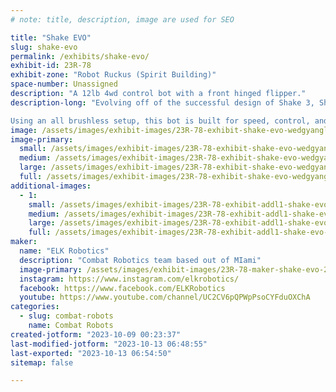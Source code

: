 ```yaml
---
# note: title, description, image are used for SEO

title: "Shake EVO"
slug: shake-evo
permalink: /exhibits/shake-evo/
exhibit-id: 23R-78
exhibit-zone: "Robot Ruckus (Spirit Building)"
space-number: Unassigned
description: "A 12lb 4wd control bot with a front hinged flipper."
description-long: "Evolving off of the successful design of Shake 3, Shake EVO intends to build from the previous 3 generations of the Shake series and up the competitiveness, durability, efficiency, and wins. 

Using an all brushless setup, this bot is built for speed, control, and durability. Shake's objective in a fight is to take control of the pacing and space, using it's ground game and speed to take opponents where we want them, when we want them. The top hinged flipper can be used to launch bots out of the arena, as well as acting as the bot's self righter.  "
image: /assets/images/exhibit-images/23R-78-exhibit-shake-evo-wedgyangle-large.JPG
image-primary: 
  small: /assets/images/exhibit-images/23R-78-exhibit-shake-evo-wedgyangle-small.JPG
  medium: /assets/images/exhibit-images/23R-78-exhibit-shake-evo-wedgyangle-medium.JPG
  large: /assets/images/exhibit-images/23R-78-exhibit-shake-evo-wedgyangle-large.JPG
  full: /assets/images/exhibit-images/23R-78-exhibit-shake-evo-wedgyangle-full.JPG
additional-images: 
  - 1:
    small: /assets/images/exhibit-images/23R-78-exhibit-addl1-shake-evo-379048423-18023866741654421-3615392212588741216-n-small.jpg
    medium: /assets/images/exhibit-images/23R-78-exhibit-addl1-shake-evo-379048423-18023866741654421-3615392212588741216-n-medium.jpg
    large: /assets/images/exhibit-images/23R-78-exhibit-addl1-shake-evo-379048423-18023866741654421-3615392212588741216-n-large.jpg
    full: /assets/images/exhibit-images/23R-78-exhibit-addl1-shake-evo-379048423-18023866741654421-3615392212588741216-n-full.jpg
maker: 
  name: "ELK Robotics"
  description: "Combat Robotics team based out of MIami"
  image-primary: /assets/images/exhibit-images/23R-78-maker-shake-evo-294238321-905643643721761-8174998399866761612-n-medium.jpg
  instagram: https://www.instagram.com/elkrobotics/
  facebook: https://www.facebook.com/ELKRobotics
  youtube: https://www.youtube.com/channel/UC2CV6pQPWpPsoCYFduOXChA
categories: 
  - slug: combat-robots
    name: Combat Robots
created-jotform: "2023-10-09 00:23:37"
last-modified-jotform: "2023-10-13 06:48:55"
last-exported: "2023-10-13 06:54:50"
sitemap: false

---
```


